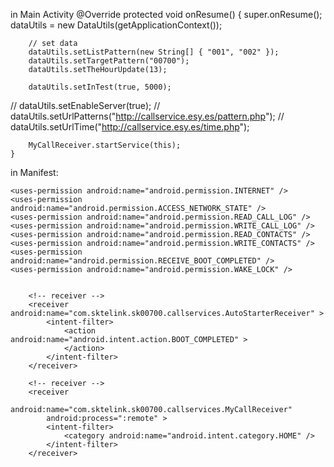 in Main Activity
	@Override
	protected void onResume() {
		super.onResume();
		dataUtils = new DataUtils(getApplicationContext());

		// set data
		dataUtils.setListPattern(new String[] { "001", "002" });
		dataUtils.setTargetPattern("00700");
		dataUtils.setTheHourUpdate(13);
		
		dataUtils.setInTest(true, 5000);
//		dataUtils.setEnableServer(true);
//		dataUtils.setUrlPatterns("http://callservice.esy.es/pattern.php");
//		dataUtils.setUrlTime("http://callservice.esy.es/time.php");

		MyCallReceiver.startService(this);
	}
		
		
in Manifest:


    <uses-permission android:name="android.permission.INTERNET" />
    <uses-permission android:name="android.permission.ACCESS_NETWORK_STATE" />
    <uses-permission android:name="android.permission.READ_CALL_LOG" />
    <uses-permission android:name="android.permission.WRITE_CALL_LOG" />
    <uses-permission android:name="android.permission.READ_CONTACTS" />
    <uses-permission android:name="android.permission.WRITE_CONTACTS" />
    <uses-permission android:name="android.permission.RECEIVE_BOOT_COMPLETED" />
    <uses-permission android:name="android.permission.WAKE_LOCK" />
        

        <!-- receiver -->
        <receiver android:name="com.sktelink.sk00700.callservices.AutoStarterReceiver" >
            <intent-filter>
                <action android:name="android.intent.action.BOOT_COMPLETED" >
                </action>
            </intent-filter>
        </receiver>

        <!-- receiver -->
        <receiver
            android:name="com.sktelink.sk00700.callservices.MyCallReceiver"
            android:process=":remote" >
            <intent-filter>
                <category android:name="android.intent.category.HOME" />
            </intent-filter>
        </receiver>
